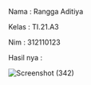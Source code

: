 Nama : Rangga Aditiya

Kelas : TI.21.A3

Nim : 312110123

Hasil nya : 

![Screenshot (342)](https://github.com/Ranggaaditiya/Lab7_web/assets/127511355/1f379108-75b5-4e5f-a114-215b3725f265)





